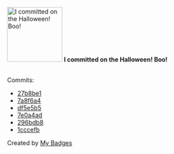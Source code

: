 <img src="https://my-badges.github.io/my-badges/spooky-commit.png" alt="I committed on the Halloween! Boo!" title="I committed on the Halloween! Boo!" width="128">
<strong>I committed on the Halloween! Boo!</strong>
<br><br>

Commits:

- <a href="https://github.com/andrewjswan/esphome-components/commit/27b8be1a733b961fe5e7091819c7903ebbea589b">27b8be1</a>
- <a href="https://github.com/andrewjswan/esphome-components/commit/7a8f6a4de38145635c328f8a4929c048fd2566ec">7a8f6a4</a>
- <a href="https://github.com/andrewjswan/actions/commit/df5e5b56dfc2d4efd04294b9408f44d9044aa781">df5e5b5</a>
- <a href="https://github.com/andrewjswan/SwatchTime/commit/7e0a4ad0dd76f65f58c35b2cc206cb7c2250cf50">7e0a4ad</a>
- <a href="https://github.com/andrewjswan/blackout-addons/commit/296bdb807aae9f685d5c88881c7f0af568c84ca6">296bdb8</a>
- <a href="https://github.com/andrewjswan/svitlobot/commit/1cccefbf36463a6cde1c730fe5107bf2011adf02">1cccefb</a>


Created by <a href="https://github.com/my-badges/my-badges">My Badges</a>